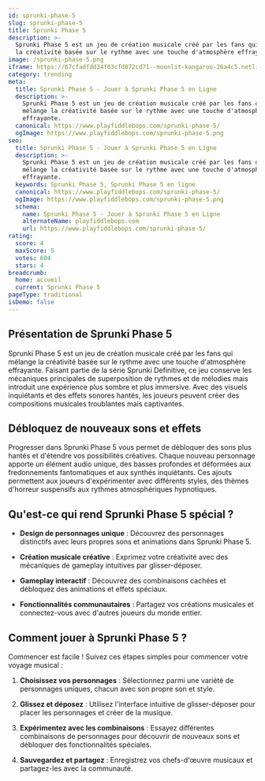 ```yaml
---
id: sprunki-phase-5
slug: sprunki-phase-5
title: Sprunki Phase 5
description: >-
  Sprunki Phase 5 est un jeu de création musicale créé par les fans qui mélange
  la créativité basée sur le rythme avec une touche d'atmosphère effrayante.
image: /sprunki-phase-5.png
iframe: https://67cfadfdd34f03cfd872cd71--moonlit-kangaroo-26a4c5.netlify.app/
category: trending
meta:
  title: Sprunki Phase 5 - Jouer à Sprunki Phase 5 en Ligne
  description: >-
    Sprunki Phase 5 est un jeu de création musicale créé par les fans qui
    mélange la créativité basée sur le rythme avec une touche d'atmosphère
    effrayante.
  canonical: https://www.playfiddlebops.com/sprunki-phase-5/
  ogImage: https://www.playfiddlebops.com/sprunki-phase-5.png
seo:
  title: Sprunki Phase 5 - Jouer à Sprunki Phase 5 en Ligne
  description: >-
    Sprunki Phase 5 est un jeu de création musicale créé par les fans qui
    mélange la créativité basée sur le rythme avec une touche d'atmosphère
    effrayante.
  keywords: Sprunki Phase 5, Sprunki Phase 5 en ligne
  canonical: https://www.playfiddlebops.com/sprunki-phase-5/
  ogImage: https://www.playfiddlebops.com/sprunki-phase-5.png
  schema:
    name: Sprunki Phase 5 - Jouer à Sprunki Phase 5 en Ligne
    alternateName: playfiddlebops.com
    url: https://www.playfiddlebops.com/sprunki-phase-5/
rating:
  score: 4
  maxScore: 5
  votes: 604
  stars: 4
breadcrumb:
  home: accueil
  current: Sprunki Phase 5
pageType: traditional
isDemo: false
---
```


## Présentation de Sprunki Phase 5

Sprunki Phase 5 est un jeu de création musicale créé par les fans qui mélange la créativité basée sur le rythme avec une touche d'atmosphère effrayante. Faisant partie de la série Sprunki Definitive, ce jeu conserve les mécaniques principales de superposition de rythmes et de mélodies mais introduit une expérience plus sombre et plus immersive. Avec des visuels inquiétants et des effets sonores hantés, les joueurs peuvent créer des compositions musicales troublantes mais captivantes.

## Débloquez de nouveaux sons et effets

Progresser dans Sprunki Phase 5 vous permet de débloquer des sons plus hantés et d'étendre vos possibilités créatives. Chaque nouveau personnage apporte un élément audio unique, des basses profondes et déformées aux fredonnements fantomatiques et aux synthés inquiétants. Ces ajouts permettent aux joueurs d'expérimenter avec différents styles, des thèmes d'horreur suspensifs aux rythmes atmosphériques hypnotiques.

## Qu'est-ce qui rend Sprunki Phase 5 spécial ?

- **Design de personnages unique** : Découvrez des personnages distinctifs avec leurs propres sons et animations dans Sprunki Phase 5.

- **Création musicale créative** : Exprimez votre créativité avec des mécaniques de gameplay intuitives par glisser-déposer.

- **Gameplay interactif** : Découvrez des combinaisons cachées et débloquez des animations et effets spéciaux.

- **Fonctionnalités communautaires** : Partagez vos créations musicales et connectez-vous avec d'autres joueurs du monde entier.

## Comment jouer à Sprunki Phase 5 ?

Commencer est facile ! Suivez ces étapes simples pour commencer votre voyage musical :

1. **Choisissez vos personnages** : Sélectionnez parmi une variété de personnages uniques, chacun avec son propre son et style.

1. **Glissez et déposez** : Utilisez l'interface intuitive de glisser-déposer pour placer les personnages et créer de la musique.

1. **Expérimentez avec les combinaisons** : Essayez différentes combinaisons de personnages pour découvrir de nouveaux sons et débloquer des fonctionnalités spéciales.

1. **Sauvegardez et partagez** : Enregistrez vos chefs-d'œuvre musicaux et partagez-les avec la communauté.